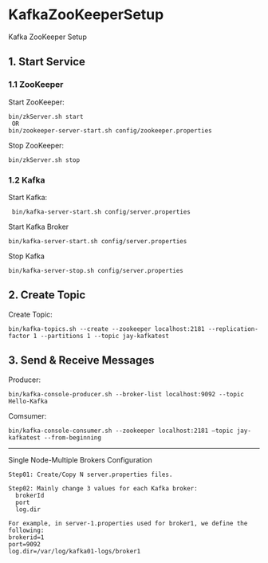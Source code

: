 # KafkaZooKeeperSetup
Kafka ZooKeeper Setup

## 1. Start Service

### 1.1 ZooKeeper
Start ZooKeeper:

```
bin/zkServer.sh start
 OR
bin/zookeeper-server-start.sh config/zookeeper.properties
```

Stop ZooKeeper:
```
bin/zkServer.sh stop
```

### 1.2 Kafka
Start Kafka:
```
 bin/kafka-server-start.sh config/server.properties
```
Start Kafka Broker
```
bin/kafka-server-start.sh config/server.properties
```
Stop Kafka
```
bin/kafka-server-stop.sh config/server.properties
```


## 2. Create Topic

Create Topic:
```
bin/kafka-topics.sh --create --zookeeper localhost:2181 --replication-factor 1 --partitions 1 --topic jay-kafkatest
```

## 3. Send & Receive Messages

Producer:
```
bin/kafka-console-producer.sh --broker-list localhost:9092 --topic Hello-Kafka
```
Comsumer:
```
bin/kafka-console-consumer.sh --zookeeper localhost:2181 —topic jay-kafkatest --from-beginning
```
---------------------- 
Single Node-Multiple Brokers Configuration

```
Step01: Create/Copy N server.properties files.

Step02: Mainly change 3 values for each Kafka broker:
  brokerId
  port
  log.dir

For example, in server-1.properties used for broker1, we define the following:
brokerid=1
port=9092
log.dir=/var/log/kafka01-logs/broker1
```


